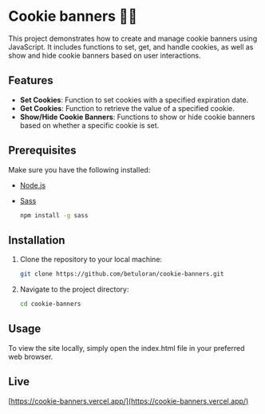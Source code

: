 # Cookie banners 👩‍💻

This project demonstrates how to create and manage cookie banners using JavaScript. It includes functions to set, get, and handle cookies, as well as show and hide cookie banners based on user interactions.
 
## Features 

- **Set Cookies**: Function to set cookies with a specified expiration date.
- **Get Cookies**: Function to retrieve the value of a specified cookie.
- **Show/Hide Cookie Banners**: Functions to show or hide cookie banners based on whether a specific cookie is set.

## Prerequisites

Make sure you have the following installed:
- [Node.js](https://nodejs.org/en)
- [Sass](https://sass-lang.com/install/)
  
  ```sh
  npm install -g sass

## Installation

1. Clone the repository to your local machine:
   
   ```sh
   git clone https://github.com/betuloran/cookie-banners.git
   
3. Navigate to the project directory:
   
   ```sh
   cd cookie-banners

## Usage

To view the site locally, simply open the index.html file in your preferred web browser.
   
## Live
[https://cookie-banners.vercel.app/](https://cookie-banners.vercel.app/)
